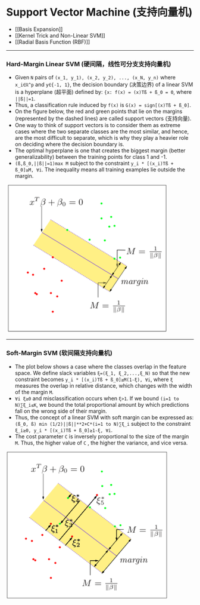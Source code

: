 # Support Vector Machine (支持向量机)

* [[Basis Expansion]]
* [[Kernel Trick and Non-Linear SVM]]
* [[Radial Basis Function (RBF)]]

----

### Hard-Margin Linear SVM (硬间隔，线性可分支支持向量机)

* Given `N` pairs of `(x_1, y_1), (x_2, y_2), ..., (x_N, y_n)` where `x_i∈ℝ^p` and `y∈{-1, 1}`, the decision boundary (决策边界) of a linear SVM is a hyperplane (超平面) defined by: `{x: f(x) = (x)Tß + ß_0 = 0`, where `||ß||=1`.
* Thus, a classification rule induced by `f(x)` is `G(x) = sign[(x)Tß + ß_0]`.
* On the figure below, the red and green points that lie on the margins (represented by the dashed lines) are called support vectors (支持向量).
* One way to think of support vectors is to consider them as extreme cases where the two separate classes are the most similar, and hence, are the most difficult to separate, which is why they play a heavier role on deciding where the decision boundary is.
* The optimal hyperplane is one that creates the biggest margin (better generalizability) between the training points for class 1 and -1.
* `(ß,ß_0,||ß||=1)max M` subject to the constraint `y_i * [(x_i)Tß + ß_0]≥M, ∀i`. The inequality means all training examples lie outside the margin.

![](Images/Screen%20Shot%202020-02-09%20at%203.13.20%20PM.png)

----

### Soft-Margin SVM (软间隔支持向量机)

* The plot below shows a case where the classes overlap in the feature space. We define slack variables `ξ=(ξ_1, ξ_2,...,ξ_N)` so that the new constraint becomes `y_i * [(x_i)Tß + ß_0]≥M(1-ξ), ∀i`, where `ξ` measures the overlap in relative distance, which changes with the width of the margin `M`.
* `∀i ξ≥0` and misclassification occurs when  `ξ>1`. If we bound `(i=1 to N)∑ξ_i≤K`, we bound the total proportional amount by which predictions fall on the wrong side of their margin.
* Thus, the concept of a linear SVM with soft margin can be expressed as: `(ß_0, ß) min (1/2)||ß||**2+C*(i=1 to N)∑ξ_i` subject to the constraint `ξ_i≥0, y_i * [(x_i)Tß + ß_0]≥1-ξ, ∀i`.
* The cost parameter  `C` is inversely proportional to the size of the margin `M`. Thus, the higher value of `C` , the higher the variance, and vice versa.

![](Images/Screen%20Shot%202020-02-09%20at%203.13.28%20PM.png)
